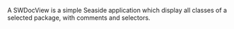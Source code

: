 A SWDocView is a simple Seaside application which display all classes of a selected package, with comments and selectors.